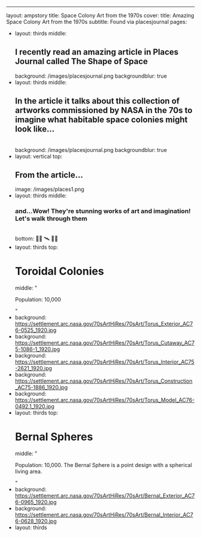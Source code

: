 ---
layout: ampstory
title: Space Colony Art from the 1970s
cover:
   title: Amazing Space Colony Art from the 1970s
   subtitle: Found via placesjournal
pages: 
 - layout: thirds
   middle: <h2>I recently read an amazing article in Places Journal called The Shape of Space</h2>
   background: /images/placesjournal.png
   backgroundblur: true
 - layout: thirds
   middle: <h2>In the article it talks about this collection of artworks commissioned by NASA in the 70s to imagine what habitable space colonies might look like...</h2>       
   background: /images/placesjournal.png
   backgroundblur: true   
 - layout: vertical
   top: <h2>From the article...</h2>
   image: /images/places1.png 
 - layout: thirds
   middle: <h3>and...Wow! They're stunning works of art and imagination! Let's walk through them</h3>   
   bottom: 👩‍🚀 🛰 ️👨‍🚀
 - layout: thirds
   top: <h1>Toroidal Colonies</h1>
   middle: "<p>Population: 10,000</p>"
 - background: https://settlement.arc.nasa.gov/70sArtHiRes/70sArt/Torus_Exterior_AC76-0525_1920.jpg
 - background: https://settlement.arc.nasa.gov/70sArtHiRes/70sArt/Torus_Cutaway_AC75-1086-1_1920.jpg
 - background: https://settlement.arc.nasa.gov/70sArtHiRes/70sArt/Torus_Interior_AC75-2621_1920.jpg
 - background: https://settlement.arc.nasa.gov/70sArtHiRes/70sArt/Torus_Construction_AC75-1886_1920.jpg
 - background: https://settlement.arc.nasa.gov/70sArtHiRes/70sArt/Torus_Model_AC76-0492.1_1920.jpg
 - layout: thirds
   top: <h1>Bernal Spheres</h1>
   middle: "<p>Population: 10,000. The Bernal Sphere is a point design with a spherical living area.</p>" 
 - background: https://settlement.arc.nasa.gov/70sArtHiRes/70sArt/Bernal_Exterior_AC76-0965_1920.jpg
 - background: https://settlement.arc.nasa.gov/70sArtHiRes/70sArt/Bernal_Interior_AC76-0628_1920.jpg       
 - layout: thirds
